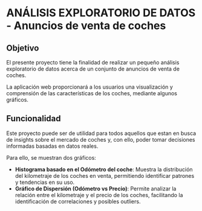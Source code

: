 # ANÁLISIS EXPLORATORIO DE DATOS - Anuncios de venta de coches

## Objetivo

El presente proyecto tiene la finalidad de realizar un pequeño análisis exploratorio de datos acerca de un conjunto de anuncios de venta de coches.

La aplicación web proporcionará a los usuarios una visualización y comprensión de las características de los coches, mediante algunos gráficos.

## Funcionalidad

Este proyecto puede ser de utilidad para todos aquellos que estan en busca de insights sobre el mercado de coches y, con ello, poder tomar decisiones informadas basadas en datos reales.

Para ello, se muestran dos gráficos:

* **Histograma basado en el Odómetro del coche**: Muestra la distribución del kilometraje de los coches en venta, permitiendo identificar patrones y tendencias en su uso.
* **Gráfico de Dispersión (Odómetro vs Precio)**: Permite analizar la relación entre el kilometraje y el precio de los coches, facilitando la identificación de correlaciones y posibles outliers.
